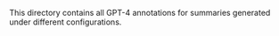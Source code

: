 This directory contains all GPT-4 annotations for summaries generated under different configurations.